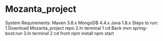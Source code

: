 # Mozanta_project
System Requirements:
  Maven 3.8.x
  MongoDB 4.4.x
  Java 1.8.x
Steps to run:
  1.Download Mozanta_project repo
  2.In terminal 1
    cd Back
    mvn spring-boot:run
  3.In terminal 2
    cd front
    npm install
    npm start
